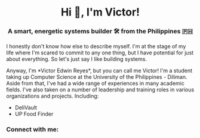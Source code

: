 <h1 align="center">Hi 👋, I'm Victor!</h1>
<h3 align="center">A smart, energetic systems builder 🛠️ from the Philippines 🇵🇭</h3>
<p> I honestly don't know how else to describe myself. I'm at the stage of my life where I'm scared to commit to any one thing, but I have potential for just about everything. So let's just say I like building systems. </p>

<p> Anyway, I'm *Victor Edwin Reyes*, but you can call me Victor! I'm a student taking up Computer Science at the University of the Philippines - Diliman. Aside from that, I've had a wide range of experiences in many academic fields. I've also taken on a number of leadership and training roles in various organizations and projects. Including: </p>

<ul>
<li> DeliVault </li>
<li> UP Food Finder </li>
</ul>

<p> </p>

<h3 align="left">Connect with me:</h3>
<p align="left">
</p>


